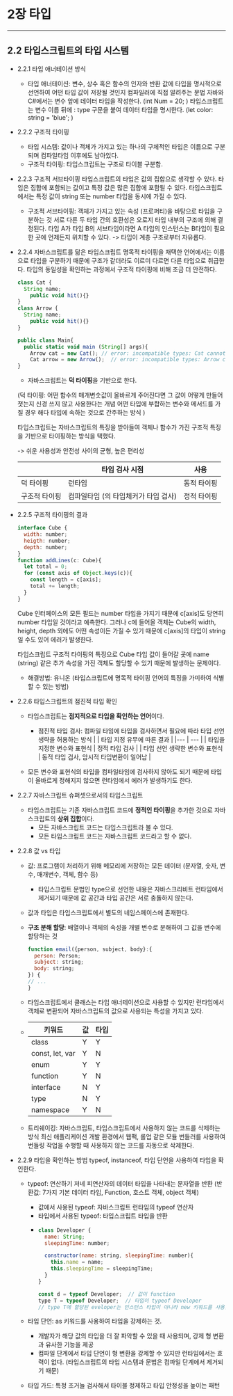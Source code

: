 # 2장 타입
---


## 2.2 타입스크립트의 타입 시스템
- 2.2.1 타입 애너테이션 방식
  - 타입 애너테이션: 변수, 상수 혹은 함수의 인자와 반환 값에 타입을 명시적으로 선언하여 어떤 타입 값이 저장될 것인지 컴파일러에 직접 알려주는 문법
    자바와 C#에서는 변수 앞에 데이터 타입을 작성한다. (int Num = 20; )
    타입스크립트는 변수 이름 뒤에 : type 구문을 붙여 데이터 타입을 명시한다. (let color: string = 'blue'; )
    
- 2.2.2 구조적 타이핑
  - 타입 시스템: 값이나 객체가 가지고 있는 하나의 구체적인 타입은 이름으로 구분되며 컴파일타임 이후에도 남아있다.
  - 구조적 타이핑: 타입스크립트는 구조로 타이블 구분함.

- 2.2.3 구조적 서브타이핑
  타입스크립트의 타입은 값의 집합으로 생각할 수 있다. 타입은 집합에 포함되는 값이고 특정 값은 많은 집합에 포함될 수 있다.
  타입스크립트에서는 특정 값이 string 또는 number 타입을 동시에 가질 수 있다.
  - 구조적 서브타이핑: 객체가 가지고 있는 속성 (프로퍼티)을 바탕으로 타입을 구분하는 것
    서로 다른 두 타입 간의 호환성은 오로지 타입 내부의 구조에 의해 결정된다.
    타입 A가 타입 B의 서브타입이라면 A 타입의 인스턴스는 B타입이 필요한 곳에 언제든지 위치할 수 있다. -> 타입이 계층 구조로부터 자유롭다.

- 2.2.4 자바스크립트를 닮은 타입스크립트
  명목적 타이핑을 채택한 언어에서는 이름으로 타입을 구분하기 때문에 구조가 같더라도 이르미 다르면 다른 타입으로 취급한다.
  타입의 동일성을 확인하는 과정에서 구조적 타이핑에 비해 조금 더 안전하다.
  ```jsx
  class Cat {
    String name;
      public void hit(){}
  }
  class Arrow {
    String name;
      public void hit(){}
  }

  public class Main{
    public static void main (String[] args){
      Arrow cat = new Cat(); // error: incompatible types: Cat cannot be converted to Arrow
      Cat arrow = new Arrow();  // error: incompatible types: Arrow cannot be converted to Cat
  }
  ```

  - 자바스크립트는 **덕 타이핑**을 기반으로 한다.
  
  (덕 타이핑: 어떤 함수의 매개변숫값이 올바르게 주어진다면 그 값이 어떻게 만들어졋는지 신경 쓰지 않고 사용한다는 개념
  어떤 타입에 부합하는 변수와 메서드를 가질 경우 해다 타입에 속하는 것으로 간주하는 방식 )

  타입스크립트는 자바스크립트의 특징을 받아들여 객체나 함수가 가진 구조적 특징을 기반으로 타이핑하는 방식을 택했다.

  -> 쉬운 사용성과 안전성 사이의 균형, 높은 편리성

  |  | 타입 검사 시점 | 사용 |
  | --- | --- | --- |
  | 덕 타이핑 | 런타임 | 동적 타이핑 |
  | 구조적 타이핑 | 컴파일타임 (의 타입체커가 타입 검사) | 정적 타이핑 | 
   
  
- 2.2.5 구조적 타이핑의 결과
  ```jsx
  interface Cube {
    width: number;
    heigth: number;
    depth: number;
  }
  function addLines(c: Cube){
    let total = 0;
    for (const axis of Object.keys(c)){
      const length = c[axis];
      total += length;
    }
  }
  ```
  Cube 인터페이스의 모든 필드는 number 타입을 가지기 때문에 c[axis]도 당연히 number 타입일 것이라고 예측한다.
  그러나 c에 들어올 객체는 Cube의 width, height, depth 외에도 어떤 속성이든 가질 수 있기 때문에 c[axis]의 타입이 string 일 수도 있어 에러가 발생한다.

  타입스크립트 구조적 타이핑의 특징으로 Cube 타입 값이 들어갈 곳에 name (string) 같은 추가 속성을 가진 객체도 할당할 수 있기 때문에 발생하는 문제이다.
  - 해결방법: 유니온 (타입스크립트에 명목적 타이핑 언어의 특징을 가미하여 식별할 수 있는 방법)

- 2.2.6 타입스크립트의 점진적 타입 확인
  - 타입스크립트는 **점지적으로 타입을 확인하는 언어**이다.
    - 점진적 타입 검사: 컴파일 타임에 타입을 검사하면서 필요에 따라 타입 선언 생략을 허용하는 방식
      |  | 타입 지정 유무에 따른 결과  |
      |--- | --- |
      | 타입을 지정한 변수와 표현식 | 정적 타입 검사 |
      | 타입 선언 생략한 변수와 표현식 | 동적 타입 검사, 암시적 타입변환이 일어남 |

  - 모든 변수와 표현식의 타입을 컴파일타임에 검사하지 않아도 되기 때문에 타입이 올바르게 정해지지 않으면 런타임에서 에러가 발생하기도 한다.


- 2.2.7 자바스크립트 슈퍼셋으로서의 타입스크립트
  - 타입스크립트는 기존 자바스크립트 코드에 **정적인 타이핑**을 추가한 것으로 자바스크립트의 **상위 집합**이다.
    - 모든 자바스크립트 코드는 타입스크립트라 볼 수 있다.
    - 모든 타입스크립트 코드는 자바스크립트 코드라고 할 수 없다.

- 2.2.8 값 vs 타입
  - 값: 프로그램이 처리하기 위해 메모리에 저장하는 모든 데이터 (문자열, 숫자, 변수, 매개변수, 객체, 함수 등)
    - 타입스크립트 문법인 type으로 선언한 내용은 자바스크리비트 런타임에서 제거되기 때문에 값 공간과 타입 공간은 서로 충돌하지 않는다.
  - 값과 타입은 타입스크립트에서 별도의 네임스페이스에 존재한다.
  - **구조 분해 할당**: 배열이나 객체의 속성을 개별 변수로 분해하여 그 값을 변수에 할당하는 것
    ```jsx
    function email({person, subject, body}:{
      person: Person;
      subject: string;
      body: string;
    }) {
    // ...
    }
    ```
  - 타입스크립트에서 클래스는 타입 애너테이션으로 사용할 수 있지만 런타임에서 객체로 변환되어 자바스크립트의 값으로 사용되는 특성을 가지고 있다.
  - | 키워드 | 값 | 타입 |
    |---|---|---|
    | class | Y | Y |
    | const, let, var | Y | N |
    | enum | Y | Y |
    | function | Y | N |
    | interface | N | Y |
    | type | N | Y |
    | namespace | Y | N |

  - 트리쉐이킹: 자바스크립트, 타입스크립트에서 사용하지 않는 코드를 삭제하는 방식
    최신 애플리케이션 개발 환경에서 웹팩, 롤업 같은 모듈 번들러를 사용하여 번들링 작업을 수행할 때 사용하지 않는 코드를 자동으로 삭제한다.

- 2.2.9 타입을 확인하는 방법
  typeof, instanceof, 타입 단언을 사용하여 타입을 확인한다.
  - typeof: 연산하기 저네 피연산자의 데이터 타입을 나타내는 문자열을 반환 (반환값: 7가지 기본 데이터 타입, Function, 호스트 객체, object 객체)
    - 값에서 사용된 typeof: 자바스크립트 런타임의 typeof 연산자
    - 타입에서 사용된 typeof: 타입스크립트 타입을 반환
    - ```jsx
      class Developer {
        name: String;
        sleepingTime: number;
      
        constructor(name: string, sleepingTime: number){
          this.name = name;
          this.sleepingTime = sleepingTime;
        }
      }
      
      const d = typeof Developer;  // 값이 function
      type T = typeof Developer;  // 타입이 typeof Developer
      // type T에 할당된 eveloper는 인스턴스 타입이 아니라 new 키워드를 사용할때 볼 수 있는 생성자 함수이기 때문

      ```
  - 타입 단언: as 키워드를 사용하여 타입을 강제하는 것.
    - 개발자가 해당 값의 타입을 더 잘 파악할 수 있을 때 사용되며, 강제 형 변환과 유사한 기능을 제공
    - 컴파일 단계에서 타입 단언이 형 변환을 강제할 수 있지만 런타임에서는 효력이 없다. (타입스크립트의 타입 시스템과 문법은 컴파일 단계에서 제거되기 때문)

  - 타입 가드: 특정 조거늘 검사해서 타이블 정제하고 타입 안정성을 높이는 패턴

